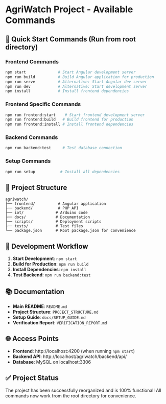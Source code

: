 # AgriWatch Project - Available Commands

## 🚀 Quick Start Commands (Run from root directory)

### Frontend Commands
```bash
npm start              # Start Angular development server
npm run build          # Build Angular application for production
npm run serve          # Alternative: Start Angular dev server
npm run dev            # Alternative: Start development server
npm install            # Install frontend dependencies
```

### Frontend Specific Commands
```bash
npm run frontend:start    # Start frontend development server
npm run frontend:build   # Build frontend for production
npm run frontend:install # Install frontend dependencies
```

### Backend Commands
```bash
npm run backend:test     # Test database connection
```

### Setup Commands
```bash
npm run setup           # Install all dependencies
```

## 📁 Project Structure

```
agriwatch/
├── frontend/          # Angular application
├── backend/           # PHP API
├── iot/              # Arduino code
├── docs/             # Documentation
├── scripts/          # Deployment scripts
├── tests/            # Test files
└── package.json      # Root package.json for convenience
```

## 🔧 Development Workflow

1. **Start Development**: `npm start`
2. **Build for Production**: `npm run build`
3. **Install Dependencies**: `npm install`
4. **Test Backend**: `npm run backend:test`

## 📚 Documentation

- **Main README**: `README.md`
- **Project Structure**: `PROJECT_STRUCTURE.md`
- **Setup Guide**: `docs/SETUP_GUIDE.md`
- **Verification Report**: `VERIFICATION_REPORT.md`

## 🌐 Access Points

- **Frontend**: http://localhost:4200 (when running `npm start`)
- **Backend API**: http://localhost/agriwatch/backend/api/
- **Database**: MySQL on localhost:3306

## ✅ Project Status

The project has been successfully reorganized and is 100% functional!
All commands now work from the root directory for convenience.
